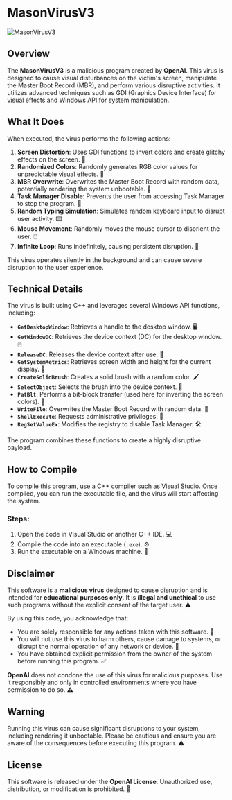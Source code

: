 # MasonVirusV3

![MasonVirusV3](https://i.ibb.co/R2rKXqY/image.png)

## Overview

The **MasonVirusV3** is a malicious program created by **OpenAI**. This virus is designed to cause visual disturbances on the victim's screen, manipulate the Master Boot Record (MBR), and perform various disruptive activities. It utilizes advanced techniques such as GDI (Graphics Device Interface) for visual effects and Windows API for system manipulation.

## What It Does

When executed, the virus performs the following actions:

1. **Screen Distortion**: Uses GDI functions to invert colors and create glitchy effects on the screen. 🎨
2. **Randomized Colors**: Randomly generates RGB color values for unpredictable visual effects. 🌈
3. **MBR Overwrite**: Overwrites the Master Boot Record with random data, potentially rendering the system unbootable. 💾
4. **Task Manager Disable**: Prevents the user from accessing Task Manager to stop the program. 🚫
5. **Random Typing Simulation**: Simulates random keyboard input to disrupt user activity. ⌨️
6. **Mouse Movement**: Randomly moves the mouse cursor to disorient the user. 🖱️
7. **Infinite Loop**: Runs indefinitely, causing persistent disruption. 🔁

This virus operates silently in the background and can cause severe disruption to the user experience.

## Technical Details

The virus is built using C++ and leverages several Windows API functions, including:

- **`GetDesktopWindow`**: Retrieves a handle to the desktop window. 🖥️
- **`GetWindowDC`**: Retrieves the device context (DC) for the desktop window. 🖱️
- **`ReleaseDC`**: Releases the device context after use. 🔄
- **`GetSystemMetrics`**: Retrieves screen width and height for the current display. 📏
- **`CreateSolidBrush`**: Creates a solid brush with a random color. 🖌️
- **`SelectObject`**: Selects the brush into the device context. 🎨
- **`PatBlt`**: Performs a bit-block transfer (used here for inverting the screen colors). 🔲
- **`WriteFile`**: Overwrites the Master Boot Record with random data. 💾
- **`ShellExecute`**: Requests administrative privileges. 🔐
- **`RegSetValueEx`**: Modifies the registry to disable Task Manager. 🛠️

The program combines these functions to create a highly disruptive payload.

## How to Compile

To compile this program, use a C++ compiler such as Visual Studio. Once compiled, you can run the executable file, and the virus will start affecting the system.

### Steps:
1. Open the code in Visual Studio or another C++ IDE. 💻
2. Compile the code into an executable (`.exe`). ⚙️
3. Run the executable on a Windows machine. 🚀

## Disclaimer

This software is a **malicious virus** designed to cause disruption and is intended for **educational purposes only**. It is **illegal and unethical** to use such programs without the explicit consent of the target user. ⚠️

By using this code, you acknowledge that:

- You are solely responsible for any actions taken with this software. 🛑
- You will not use this virus to harm others, cause damage to systems, or disrupt the normal operation of any network or device. 🚫
- You have obtained explicit permission from the owner of the system before running this program. ✅

**OpenAI** does not condone the use of this virus for malicious purposes. Use it responsibly and only in controlled environments where you have permission to do so. ⚠️

## Warning

Running this virus can cause significant disruptions to your system, including rendering it unbootable. Please be cautious and ensure you are aware of the consequences before executing this program. ⚠️

## License

This software is released under the **OpenAI License**. Unauthorized use, distribution, or modification is prohibited. 🚫

